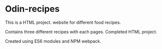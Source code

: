 # Odin-recipes
This is a HTML project. website for different food recipes.

Contains three different recipes with each pages. Completed HTML project.

Created using ES6 modules and NPM webpack.